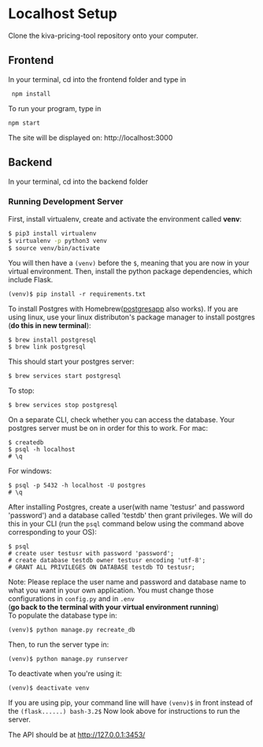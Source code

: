# Localhost Setup
Clone the kiva-pricing-tool repository onto your computer.

## Frontend
In your terminal, cd into the frontend folder and type in
```
 npm install
``` 
To run your program, type in 
```
npm start
```
The site will be displayed on: http://localhost:3000


## Backend
In your terminal, cd into the backend folder

### Running Development Server

First, install virtualenv, create and activate the environment called **venv**:

```bash
$ pip3 install virtualenv
$ virtualenv -p python3 venv
$ source venv/bin/activate
```
You will then have a ```(venv)``` before the ```$```, meaning that you are now in your virtual environment. Then, install the python package dependencies, which include Flask.
```
(venv)$ pip install -r requirements.txt
```

To install Postgres with Homebrew([postgresapp](http://postgresapp.com/) also works). If you are using linux, use your linux distributon's package manager to install postgres (**do this in new terminal**):
```
$ brew install postgresql
$ brew link postgresql
```
This should start your postgres server:
```
$ brew services start postgresql
```
To stop:
```
$ brew services stop postgresql
```
On a separate CLI, check whether you can access the database. Your postgres server must be on in order for this to work. For mac:
```
$ createdb
$ psql -h localhost
# \q
```
For windows:
```
$ psql -p 5432 -h localhost -U postgres
# \q
```
After installing Postgres, create a user(with name 'testusr' and password 'password') and a database called 'testdb' then grant privileges. We will do this in your CLI (run the `psql` command below using the command above corresponding to your OS):
```
$ psql
# create user testusr with password 'password';
# create database testdb owner testusr encoding 'utf-8';
# GRANT ALL PRIVILEGES ON DATABASE testdb TO testusr;
```
Note: Please replace the user name and password and database name to what you want in your own application. You must change those configurations in ```config.py``` and in ```.env```
<br>
(**go back to the terminal with your virtual environment running**)
<br>
To populate the database type in:
```
(venv)$ python manage.py recreate_db
```
Then, to run the server type in:
```
(venv)$ python manage.py runserver
```
To deactivate when you're using it:
```
(venv)$ deactivate venv
```
If you are using pip, your command line will have `(venv)$` in front instead of the `(flask......) bash-3.2$` Now look above for instructions to run the server.

The API should be at http://127.0.0.1:3453/ 


